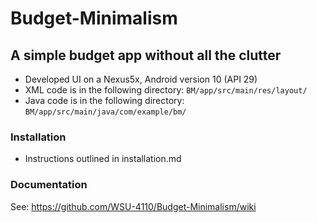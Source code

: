 # Budget-Minimalism
## A simple budget app without all the clutter
 - Developed UI on a Nexus5x, Android version 10 (API 29)
 - XML code is in the following directory:
 ```BM/app/src/main/res/layout/```
 - Java code is in the following directory:
 ```BM/app/src/main/java/com/example/bm/```

### Installation
 - Instructions outlined in installation.md

### Documentation
See: https://github.com/WSU-4110/Budget-Minimalism/wiki
